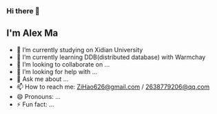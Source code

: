 ### Hi there 👋

<!--
**ZiHao256/ZiHao256** is a ✨ _special_ ✨ repository because its `README.md` (this file) appears on your GitHub profile.
Here are some ideas to get you started:
-->

## I'm Alex Ma

- 🔭 I’m currently studying on Xidian University
- 🌱 I’m currently learning DDB(distributed database) with Warmchay
- 👯 I’m looking to collaborate on ...
- 🤔 I’m looking for help with ...
- 💬 Ask me about ...
- 📫 How to reach me: ZiHao626@gmail.com / 2638779206@qq.com
- 😄 Pronouns: ...
- ⚡ Fun fact: ...
